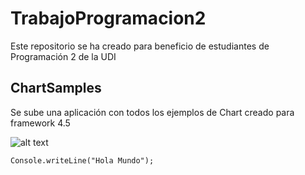 # TrabajoProgramacion2
Este repositorio se ha creado para beneficio de estudiantes de Programación 2 de la UDI

## ChartSamples

Se sube una aplicación con todos los ejemplos de Chart creado para framework 4.5

![alt text](https://github.com/mikesneider/TrabajoProgramacion2/blob/master/ChartSamplesMike.JPG "ChartSamplesImg")

```
Console.writeLine("Hola Mundo");
```
